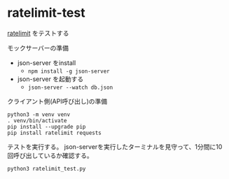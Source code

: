# ratelimit-test
[ratelimit](https://github.com/tomasbasham/ratelimit) をテストする


モックサーバーの準備

- json-server をinstall
   - `npm install -g json-server`
- json-server を起動する
   - `json-server --watch db.json`

クライアント側(API呼び出し)の準備

```
python3 -m venv venv
. venv/bin/activate
pip install --upgrade pip
pip install ratelimit requests
```

テストを実行する。
json-serverを実行したターミナルを見守って、1分間に10回呼び出しているか確認する。

```
python3 ratelimit_test.py
```